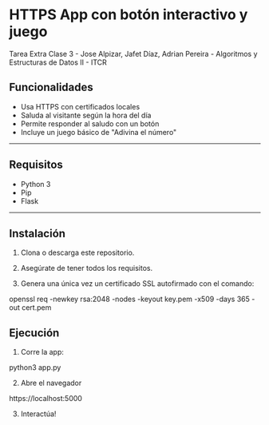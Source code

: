 # HTTPS App con botón interactivo y juego

Tarea Extra Clase 3 -  Jose Alpizar, Jafet Díaz, Adrian Pereira - Algoritmos y Estructuras de Datos II - ITCR

## Funcionalidades 

- Usa HTTPS con certificados locales
- Saluda al visitante según la hora del día
- Permite responder al saludo con un botón
- Incluye un juego básico de "Adivina el número"

---

## Requisitos

- Python 3
- Pip
- Flask

---

## Instalación

1. Clona o descarga este repositorio.

2. Asegúrate de tener todos los requisitos. 

3. Genera una única vez un certificado SSL autofirmado con el comando:

openssl req -newkey rsa:2048 -nodes -keyout key.pem -x509 -days 365 -out cert.pem

## Ejecución

1. Corre la app:

python3 app.py

2. Abre el navegador

https://localhost:5000

3. Interactúa!



